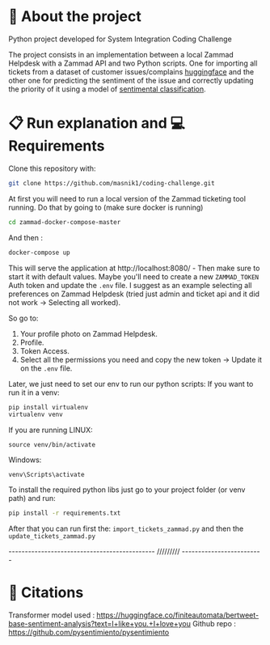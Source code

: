 # 📁 About the project

Python project developed for System Integration Coding Challenge

The project consists in an implementation between a local Zammad Helpdesk with a Zammad API and two Python scripts.
One for importing all tickets from a dataset of customer issues/complains [huggingface](https://huggingface.co/)
and the other one for predicting the sentiment of the issue and correctly updating the priority of it using a model of [sentimental classification](https://huggingface.co/finiteautomata/bertweet-base-sentiment-analysis?text=I+like+you.+I+love+you). 


# 📋 Run explanation and 💻 Requirements


Clone this repository with:
```bash
git clone https://github.com/masnik1/coding-challenge.git
```

At first you will need to run a local version of the Zammad ticketing tool running.
Do that by going to (make sure docker is running)

```bash
cd zammad-docker-compose-master
```
And then :
```bash
docker-compose up
```

This will serve the application at http://localhost:8080/ - Then make sure to start it with default values.
Maybe you'll need to create a new ```ZAMMAD_TOKEN``` Auth token and update the ```.env``` file.
I suggest as an example selecting all preferences on Zammad Helpdesk (tried just admin and ticket api and it did not work -> Selecting all worked).

So go to:
1. Your profile photo on Zammad Helpdesk.
2. Profile.
3. Token Access.
4. Select all the permissions you need and copy the new token -> Update it on the ```.env``` file.

Later, we just need to set our env to run our python scripts:
If you want to run it in a venv:

```bash
pip install virtualenv
virtualenv venv
```
If you are running LINUX:

```
source venv/bin/activate
```

Windows:
```
venv\Scripts\activate
```

To install the required python libs just go to your project folder (or venv path) and run:
```bash
pip install -r requirements.txt
```

After that you can run first the:
```import_tickets_zammad.py``` and then the ```update_tickets_zammad.py```

--------------------------------------------- ///////// -------------------------

# 🚀 Citations

Transformer model used : https://huggingface.co/finiteautomata/bertweet-base-sentiment-analysis?text=I+like+you.+I+love+you
Github repo : https://github.com/pysentimiento/pysentimiento